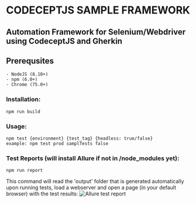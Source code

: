 # CODECEPTJS SAMPLE FRAMEWORK

## Automation Framework for Selenium/Webdriver using CodeceptJS and Gherkin

## Prerequsites
	- NodeJS (8.10+)
	- npm (6.0+)
	- Chrome (75.0+)

### Installation:
	npm run build

### Usage:
    npm test {environment} {test_tag} {headless: true/false}
    example: npm test prod samplTests false

### Test Reports (will install Allure if not in /node_modules yet):
	npm run report
	
This command will read the 'output' folder that is generated automatically upon running tests, load a webserver and open a page (in your default browser) with the test results:
![Allure test report](https://i.imgur.com/c20APkn.png)
